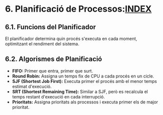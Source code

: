 # 6. Planificació de Processos:[INDEX](https://github.com/rramonb-esliceu/rramonb-esliceu/blob/master/sistemes/processos/00_Introduccio.md)
## 6.1. Funcions del Planificador
El planificador determina quin procés s'executa en cada moment, optimitzant el rendiment del sistema.
## 6.2. Algorismes de Planificació
- **FIFO:** Primer que entra, primer que surt.
- **Round Robin:** Assigna un temps fix de CPU a cada procés en un cicle.
- **SJF (Shortest Job First):** Executa primer el procés amb el menor temps estimat d'execució.
- **SRT (Shortest Remaining Time):** Similar a SJF, però es recalcula el temps restant d'execució en cada interrupció.
- **Prioritats:** Assigna prioritats als processos i executa primer els de major prioritat.
